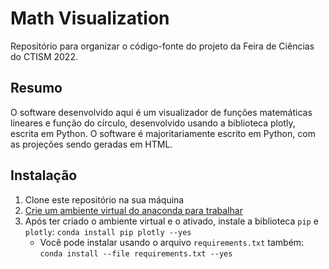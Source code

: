 # Math Visualization

Repositório para organizar o código-fonte do projeto da Feira de Ciências do CTISM 2022.

## Resumo

O software desenvolvido aqui é um visualizador de funções matemáticas lineares e função do círculo, desenvolvido usando a biblioteca plotly, escrita em Python. O software é majoritariamente escrito em Python, com as projeções sendo geradas em HTML.

## Instalação

1. Clone este repositório na sua máquina
2. [Crie um ambiente virtual do anaconda para trabalhar](
   https://github.com/CTISM-Prof-Henry/pythonEssentials/blob/main/chapters/venvs.md#criando-pela-linha-de-comando)
3. Após ter criado o ambiente virtual e o ativado, instale a biblioteca `pip` e `plotly`: `conda install pip plotly --yes`
   * Você pode instalar usando o arquivo `requirements.txt` também: 
   `conda install --file requirements.txt --yes`
